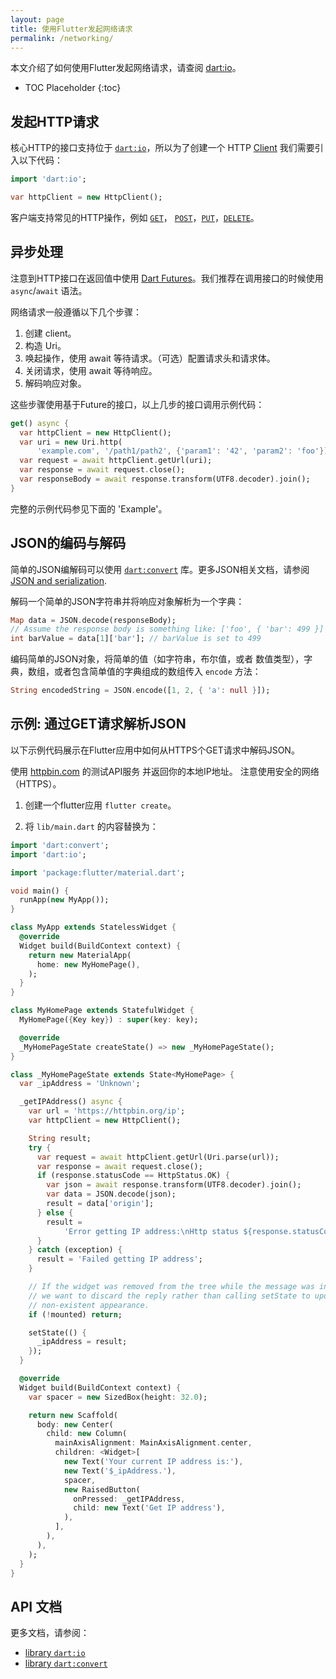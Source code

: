 ```yaml
---
layout: page
title: 使用Flutter发起网络请求
permalink: /networking/
---
```


本文介绍了如何使用Flutter发起网络请求，请查阅 [dart:io][dartio]。

* TOC Placeholder
{:toc}

## 发起HTTP请求

核心HTTP的接口支持位于 [`dart:io`][dartio]，所以为了创建一个 HTTP [Client][client]
我们需要引入以下代码：
<!-- skip -->
```dart
import 'dart:io';

var httpClient = new HttpClient();
```

客户端支持常见的HTTP操作，例如 [`GET`][get]，
[`POST`][post]，[`PUT`][put]，[`DELETE`][delete]。

## 异步处理

注意到HTTP接口在返回值中使用 [Dart
Futures](https://www.dartlang.org/tutorials/language/futures)。我们推荐在调用接口的时候使用 `async`/`await` 语法。

网络请求一般遵循以下几个步骤：

1. 创建 client。
2. 构造 Uri。
3. 唤起操作，使用 await 等待请求。（可选）配置请求头和请求体。
4. 关闭请求，使用 await 等待响应。
5. 解码响应对象。

这些步骤使用基于Future的接口，以上几步的接口调用示例代码：

<!-- skip -->
```dart
get() async {
  var httpClient = new HttpClient();
  var uri = new Uri.http(
      'example.com', '/path1/path2', {'param1': '42', 'param2': 'foo'});
  var request = await httpClient.getUrl(uri);
  var response = await request.close();
  var responseBody = await response.transform(UTF8.decoder).join();
}
```

完整的示例代码参见下面的 'Example'。

## JSON的编码与解码

简单的JSON编解码可以使用
[`dart:convert`](https://docs.flutter.io/flutter/dart-convert/dart-convert-library.html)
库。更多JSON相关文档，请参阅 [JSON and serialization](/json/).

解码一个简单的JSON字符串并将响应对象解析为一个字典：

<!-- skip -->
```dart
Map data = JSON.decode(responseBody);
// Assume the response body is something like: ['foo', { 'bar': 499 }]
int barValue = data[1]['bar']; // barValue is set to 499
```

编码简单的JSON对象，将简单的值（如字符串，布尔值，或者 数值类型），字典，数组，或者包含简单值的字典组成的数组传入 `encode` 方法：

<!-- skip -->
```dart
String encodedString = JSON.encode([1, 2, { 'a': null }]);
```

## 示例: 通过GET请求解析JSON

以下示例代码展示在Flutter应用中如何从HTTPS个GET请求中解码JSON。

使用 [httpbin.com](https://httpbin.com) 的测试API服务
并返回你的本地IP地址。 注意使用安全的网络（HTTPS）。

1. 创建一个flutter应用 `flutter create`。

1. 将 `lib/main.dart` 的内容替换为：

```dart
import 'dart:convert';
import 'dart:io';

import 'package:flutter/material.dart';

void main() {
  runApp(new MyApp());
}

class MyApp extends StatelessWidget {
  @override
  Widget build(BuildContext context) {
    return new MaterialApp(
      home: new MyHomePage(),
    );
  }
}

class MyHomePage extends StatefulWidget {
  MyHomePage({Key key}) : super(key: key);

  @override
  _MyHomePageState createState() => new _MyHomePageState();
}

class _MyHomePageState extends State<MyHomePage> {
  var _ipAddress = 'Unknown';

  _getIPAddress() async {
    var url = 'https://httpbin.org/ip';
    var httpClient = new HttpClient();

    String result;
    try {
      var request = await httpClient.getUrl(Uri.parse(url));
      var response = await request.close();
      if (response.statusCode == HttpStatus.OK) {
        var json = await response.transform(UTF8.decoder).join();
        var data = JSON.decode(json);
        result = data['origin'];
      } else {
        result =
            'Error getting IP address:\nHttp status ${response.statusCode}';
      }
    } catch (exception) {
      result = 'Failed getting IP address';
    }

    // If the widget was removed from the tree while the message was in flight,
    // we want to discard the reply rather than calling setState to update our
    // non-existent appearance.
    if (!mounted) return;

    setState(() {
      _ipAddress = result;
    });
  }

  @override
  Widget build(BuildContext context) {
    var spacer = new SizedBox(height: 32.0);

    return new Scaffold(
      body: new Center(
        child: new Column(
          mainAxisAlignment: MainAxisAlignment.center,
          children: <Widget>[
            new Text('Your current IP address is:'),
            new Text('$_ipAddress.'),
            spacer,
            new RaisedButton(
              onPressed: _getIPAddress,
              child: new Text('Get IP address'),
            ),
          ],
        ),
      ),
    );
  }
}
```

## API 文档

更多文档，请参阅：

  * [library `dart:io`][dartio]
  * [library `dart:convert`][convert]

[dartio]:     https://docs.flutter.io/flutter/dart-io/dart-io-library.html
[convert]:    https://docs.flutter.io/flutter/dart-convert/dart-convert-library.html
[client]:     https://docs.flutter.io/flutter/dart-io/HttpClient-class.html
[get]:        https://docs.flutter.io/flutter/dart-io/HttpClient/getUrl.html
[post]:       https://docs.flutter.io/flutter/dart-io/HttpClient/postUrl.html
[put]:        https://docs.flutter.io/flutter/dart-io/HttpClient/putUrl.html
[delete]:     https://docs.flutter.io/flutter/dart-io/HttpClient/deleteUrl.html
